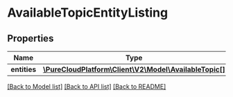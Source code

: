 # AvailableTopicEntityListing

## Properties
Name | Type | Description | Notes
------------ | ------------- | ------------- | -------------
**entities** | [**\PureCloudPlatform\Client\V2\Model\AvailableTopic[]**](AvailableTopic.md) |  | [optional] 

[[Back to Model list]](../README.md#documentation-for-models) [[Back to API list]](../README.md#documentation-for-api-endpoints) [[Back to README]](../README.md)


